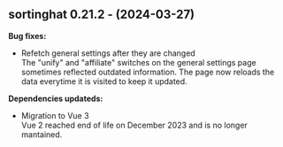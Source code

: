 ## sortinghat 0.21.2 - (2024-03-27)

**Bug fixes:**

 * Refetch general settings after they are changed\
   The "unify" and "affiliate" switches on the general settings page
   sometimes reflected outdated information. The page now reloads the
   data everytime it is visited to keep it updated.

**Dependencies updateds:**

 * Migration to Vue 3\
   Vue 2 reached end of life on December 2023 and is no longer mantained.


